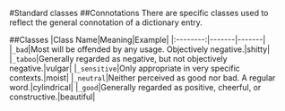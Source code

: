 #Standard classes
##Connotations
There are specific classes used to reflect the general connotation of a dictionary entry.

##Classes
|Class Name|Meaning|Example|
|:--------:|-------|-------|
|`_bad`|Most will be offended by any usage. Objectively negative.|shitty|
|`_taboo`|Generally regarded as negative, but not objectively negative.|vulgar|
|`_sensitive`|Only appropriate in very specific contexts.|moist|
|`_neutral`|Neither perceived as good nor bad. A regular word.|cylindrical|
|`_good`|Generally regarded as positive, cheerful, or constructive.|beautiful|
